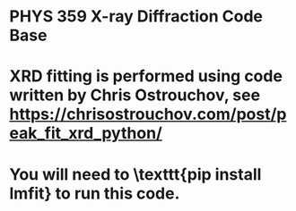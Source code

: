 # PHYS 359 X-ray Diffraction Code Base

# XRD fitting is performed using code written by Chris Ostrouchov, see https://chrisostrouchov.com/post/peak_fit_xrd_python/

# You will need to \texttt{pip install lmfit} to run this code.
